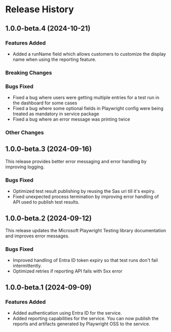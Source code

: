 # Release History

## 1.0.0-beta.4 (2024-10-21)

### Features Added

- Added a runName field which allows customers to customize the display name when using the reporting feature.

### Breaking Changes

### Bugs Fixed

- Fixed a bug where users were getting multiple entries for a test run in the dashboard for some cases 
- Fixed a bug where some optional fields in Playwright config were being treated as mandatory in service package 
- Fixed a bug where an error message was printing twice

### Other Changes

## 1.0.0-beta.3 (2024-09-16)

This release provides better error messaging and error handling by improving logging.

### Bugs Fixed

- Optimized test result publishing by reusing the Sas uri till it's expiry.
- Fixed unexpected process termination by improving error handling of API used to publish test results.

## 1.0.0-beta.2 (2024-09-12)

This release updates the Microsoft Playwright Testing library documentation and improves error messages.

### Bugs Fixed

- Improved handling of Entra ID token expiry so that test runs don't fail intermittently.
- Optimized retries if reporting API fails with 5xx error

## 1.0.0-beta.1 (2024-09-09)

### Features Added

- Added authentication using Entra ID for the service.
- Added reporting capabilities for the service. You can now publish the reports and artifacts generated by Playwright OSS to the service.
